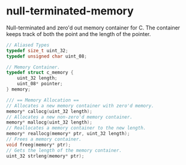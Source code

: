 # null-terminated-memory
Null-terminated and zero'd out memory container for C. The container keeps track of both the point and the length of the pointer.
```C
// Aliased Types
typedef size_t uint_32;
typedef unsigned char uint_08;

// Memory Container.
typedef struct c_memory {
    uint_32 length;
    uint_08* pointer;
} memory;

/// == Memory Allocation ==
// Allocates a new memory container with zero'd memory.
memory* callocg(uint_32 length);
// Allocates a new non-zero'd memory container.
memory* mallocg(uint_32 length);
// Reallocates a memory container to the new length.
memory* reallocg(memory* ptr, uint_32 length);
// Frees a memory container.
void freeg(memory* ptr);
// Gets the length of the memory container.
uint_32 strleng(memory* ptr);
```
